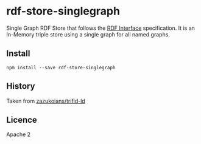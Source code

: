 # rdf-store-singlegraph

Single Graph RDF Store that follows the [RDF Interface](http://bergos.github.io/rdf-ext-spec/) specification. It is an In-Memory triple store using a single graph for all named graphs.

## Install

```
npm install --save rdf-store-singlegraph
```

## History

Taken from [zazukoians/trifid-ld](https://github.com/zazukoians/rdf-ext)

## Licence

Apache 2